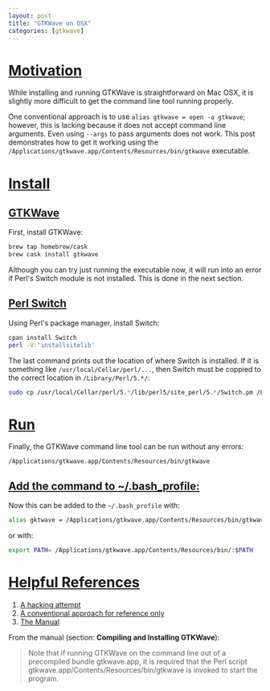 ```yaml
---
layout: post
title: "GTKWave on OSX"
categories: [gtkwave]
---
```


# [Motivation](#motivation)

While installing and running GTKWave is straightforward on Mac OSX, it
is slightly more difficult to get the command line tool running properly.

One conventional approach is to use `alias gtkwave = open -a gtkwave`;
however, this is lacking because it does not accept command line
arguments. Even using `--args` to pass arguments does not work. This
post demonstrates how to get it working using the
`/Applications/gtkwave.app/Contents/Resources/bin/gtkwave` executable.

# [Install](#install)

## [GTKWave](#gtkwave)

First, install GTKWave:

``` bash
brew tap homebrew/cask
brew cask install gtkwave
```

Although you can try just running the executable now, it will run into
an error if Perl's Switch module is not installed. This is done in the
next section.

## [Perl Switch](#perl-switch)

Using Perl's package manager, install Switch:

``` bash
cpan install Switch
perl -V:'installsitelib'
```

The last command prints out the location of where Switch is installed. If it is something like `/usr/local/Cellar/perl/...`, then Switch must be coppied to the correct location in `/Library/Perl/5.*/`:

``` bash
sudo cp /usr/local/Cellar/perl/5.*/lib/perl5/site_perl/5.*/Switch.pm /Library/Perl/5.*/
```

# [Run](#run)

Finally, the GTKWave command line tool can be run without any errors:

```
/Applications/gtkwave.app/Contents/Resources/bin/gtkwave
```

## [Add the command to ~/.bash_profile:](#add-the-command-to-bash_profile)

Now this can be added to the `~/.bash_profile` with:
``` bash
alias gktwave = /Applications/gtkwave.app/Contents/Resources/bin/gtkwave
```
or with:
``` bash
export PATH= /Applications/gtkwave.app/Contents/Resources/bin/:$PATH
```

# [Helpful References](#helpful-resources)
1. [A hacking attempt](https://superuser.com/q/1351190)
2. [A conventional approach for reference only](http://web02.gonzaga.edu/faculty/talarico/CP230/labs/LabT0/IverilogMac.pdf)
3. [The Manual](http://gtkwave.sourceforge.net/gtkwave.pdf#Apple-Macintosh-Operating-Systems)

From the manual (section: **Compiling and Installing GTKWave**):
> Note that if running GTKWave on the command line out of a precompiled bundle gtkwave.app, it is required that the Perl script gtkwave.app/Contents/Resources/bin/gtkwave is invoked to start the program.
